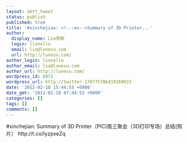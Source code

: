 ```yaml
---
layout: aktt_tweet
status: publish
published: true
title: '#xinchejian: <!--:en-->Summary of 3D Printer...'
author:
  display_name: Lio李欧
  login: lionello
  email: lio@lunesu.com
  url: http://lunesu.com/
author_login: lionello
author_email: lio@lunesu.com
author_url: http://lunesu.com/
wordpress_id: 6872
wordpress_url: http://twitter-170775786419269633
date: '2012-02-18 15:44:55 +0800'
date_gmt: '2012-02-18 07:44:55 +0800'
categories: []
tags: []
comments: []
---
```

<p>#xinchejian: <!--:en-->Summary of 3D Printer（PIC)<!--:--><!--:zh-->周三聚会（3D打印专场）总结(照片）<!--:--> http://t.co/lyzpxeZq</p>
